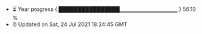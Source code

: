 - ⏳ Year progress { ████████████████▁▁▁▁▁▁▁▁▁▁▁▁▁▁ } 56.10 %
- ⏰ Updated on Sat, 24 Jul 2021 18:24:45 GMT

